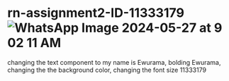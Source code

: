# rn-assignment2-ID-11333179![WhatsApp Image 2024-05-27 at 9 02 11 AM](https://github.com/kissiwaa-agyemang/rn-assignment2-ID-11333179/assets/150914504/650f78fc-9cbb-4f52-942c-bb765ab554a1)
changing the text component to my name is Ewurama, bolding Ewurama, changing the the background color, changing the font size
11333179
